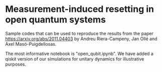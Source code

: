 # Measurement-induced resetting in open quantum systems
Sample codes that can be used to reproduce the results from the paper https://arxiv.org/abs/2011.04403 by Andreu Riera-Campeny, Jan Ollé and Axel Masó-Puigdellosas.

The most informative notebook is "open_qubit.ipynb". We have added a qiskit version of our simulations for unitary dynamics for illustrative purposes.
